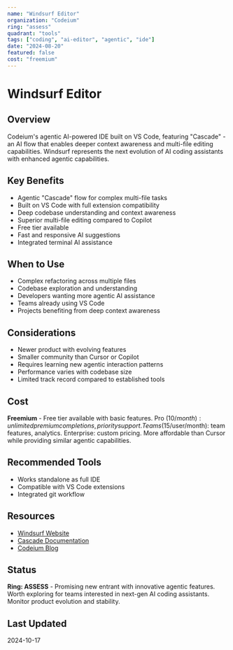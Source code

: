 ```yaml
---
name: "Windsurf Editor"
organization: "Codeium"
ring: "assess"
quadrant: "tools"
tags: ["coding", "ai-editor", "agentic", "ide"]
date: "2024-08-20"
featured: false
cost: "freemium"
---
```


# Windsurf Editor

## Overview
Codeium's agentic AI-powered IDE built on VS Code, featuring "Cascade" - an AI flow that enables deeper context awareness and multi-file editing capabilities. Windsurf represents the next evolution of AI coding assistants with enhanced agentic capabilities.

## Key Benefits
- Agentic "Cascade" flow for complex multi-file tasks
- Built on VS Code with full extension compatibility
- Deep codebase understanding and context awareness
- Superior multi-file editing compared to Copilot
- Free tier available
- Fast and responsive AI suggestions
- Integrated terminal AI assistance

## When to Use
- Complex refactoring across multiple files
- Codebase exploration and understanding
- Developers wanting more agentic AI assistance
- Teams already using VS Code
- Projects benefiting from deep context awareness

## Considerations
- Newer product with evolving features
- Smaller community than Cursor or Copilot
- Requires learning new agentic interaction patterns
- Performance varies with codebase size
- Limited track record compared to established tools

## Cost
**Freemium** - Free tier available with basic features. Pro ($10/month): unlimited premium completions, priority support. Teams ($15/user/month): team features, analytics. Enterprise: custom pricing. More affordable than Cursor while providing similar agentic capabilities.

## Recommended Tools
- Works standalone as full IDE
- Compatible with VS Code extensions
- Integrated git workflow

## Resources
- [Windsurf Website](https://codeium.com/windsurf)
- [Cascade Documentation](https://codeium.com/windsurf/docs)
- [Codeium Blog](https://codeium.com/blog)

## Status
**Ring: ASSESS** - Promising new entrant with innovative agentic features. Worth exploring for teams interested in next-gen AI coding assistants. Monitor product evolution and stability.

## Last Updated
2024-10-17
